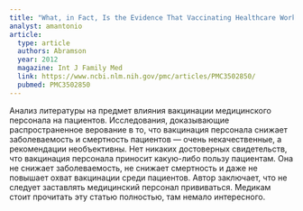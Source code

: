 ```yaml
---
title: "What, in Fact, Is the Evidence That Vaccinating Healthcare Workers against Seasonal Influenza Protects Their Patients? A Critical Review"
analyst: amantonio
article:
  type: article
  authors: Abramson
  year: 2012
  magazine: Int J Family Med
  link: https://www.ncbi.nlm.nih.gov/pmc/articles/PMC3502850/
  pubmed: PMC3502850
---
```


Анализ литературы на предмет влияния вакцинации медицинского персонала на пациентов.
Исследования, доказывающие распространенное верование в то, что вакцинация персонала снижает заболеваемость и смертность пациентов — очень некачественные, а рекомендации необъективны.
Нет никаких достоверных свидетельств, что вакцинация персонала приносит какую-либо пользу пациентам. Она не снижает заболеваемость, не снижает смертность и даже не повышает охват вакцинации среди пациентов.
Автор заключает, что не следует заставлять медицинский персонал прививаться. Медикам стоит прочитать эту статью полностью, там немало интересного.
